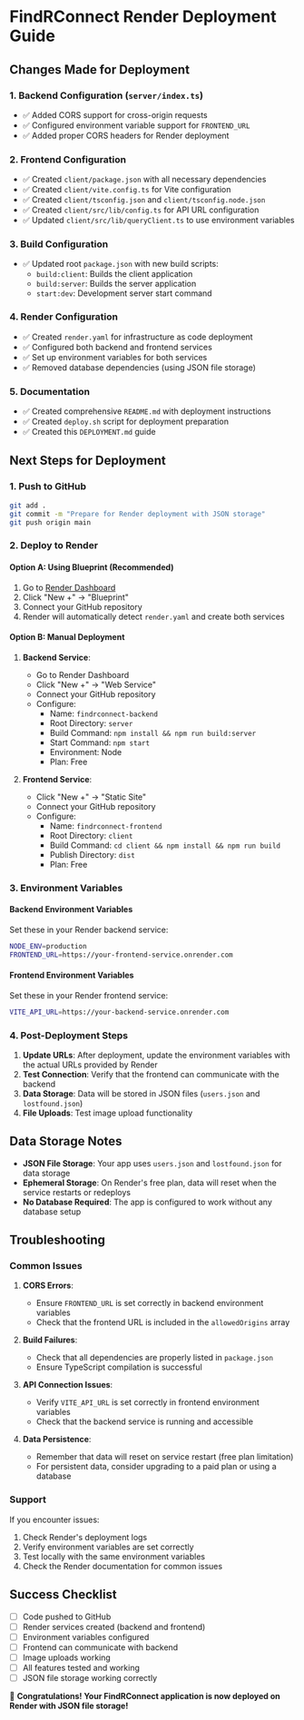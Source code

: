# FindRConnect Render Deployment Guide

## Changes Made for Deployment

### 1. Backend Configuration (`server/index.ts`)
- ✅ Added CORS support for cross-origin requests
- ✅ Configured environment variable support for `FRONTEND_URL`
- ✅ Added proper CORS headers for Render deployment

### 2. Frontend Configuration
- ✅ Created `client/package.json` with all necessary dependencies
- ✅ Created `client/vite.config.ts` for Vite configuration
- ✅ Created `client/tsconfig.json` and `client/tsconfig.node.json`
- ✅ Created `client/src/lib/config.ts` for API URL configuration
- ✅ Updated `client/src/lib/queryClient.ts` to use environment variables

### 3. Build Configuration
- ✅ Updated root `package.json` with new build scripts:
  - `build:client`: Builds the client application
  - `build:server`: Builds the server application
  - `start:dev`: Development server start command

### 4. Render Configuration
- ✅ Created `render.yaml` for infrastructure as code deployment
- ✅ Configured both backend and frontend services
- ✅ Set up environment variables for both services
- ✅ Removed database dependencies (using JSON file storage)

### 5. Documentation
- ✅ Created comprehensive `README.md` with deployment instructions
- ✅ Created `deploy.sh` script for deployment preparation
- ✅ Created this `DEPLOYMENT.md` guide

## Next Steps for Deployment

### 1. Push to GitHub
```bash
git add .
git commit -m "Prepare for Render deployment with JSON storage"
git push origin main
```

### 2. Deploy to Render

#### Option A: Using Blueprint (Recommended)
1. Go to [Render Dashboard](https://dashboard.render.com/)
2. Click "New +" → "Blueprint"
3. Connect your GitHub repository
4. Render will automatically detect `render.yaml` and create both services

#### Option B: Manual Deployment
1. **Backend Service**:
   - Go to Render Dashboard
   - Click "New +" → "Web Service"
   - Connect your GitHub repository
   - Configure:
     - Name: `findrconnect-backend`
     - Root Directory: `server`
     - Build Command: `npm install && npm run build:server`
     - Start Command: `npm start`
     - Environment: Node
     - Plan: Free

2. **Frontend Service**:
   - Click "New +" → "Static Site"
   - Connect your GitHub repository
   - Configure:
     - Name: `findrconnect-frontend`
     - Root Directory: `client`
     - Build Command: `cd client && npm install && npm run build`
     - Publish Directory: `dist`
     - Plan: Free

### 3. Environment Variables

#### Backend Environment Variables
Set these in your Render backend service:
```bash
NODE_ENV=production
FRONTEND_URL=https://your-frontend-service.onrender.com
```

#### Frontend Environment Variables
Set these in your Render frontend service:
```bash
VITE_API_URL=https://your-backend-service.onrender.com
```

### 4. Post-Deployment Steps

1. **Update URLs**: After deployment, update the environment variables with the actual URLs provided by Render
2. **Test Connection**: Verify that the frontend can communicate with the backend
3. **Data Storage**: Data will be stored in JSON files (`users.json` and `lostfound.json`)
4. **File Uploads**: Test image upload functionality

## Data Storage Notes

- **JSON File Storage**: Your app uses `users.json` and `lostfound.json` for data storage
- **Ephemeral Storage**: On Render's free plan, data will reset when the service restarts or redeploys
- **No Database Required**: The app is configured to work without any database setup

## Troubleshooting

### Common Issues

1. **CORS Errors**:
   - Ensure `FRONTEND_URL` is set correctly in backend environment variables
   - Check that the frontend URL is included in the `allowedOrigins` array

2. **Build Failures**:
   - Check that all dependencies are properly listed in `package.json`
   - Ensure TypeScript compilation is successful

3. **API Connection Issues**:
   - Verify `VITE_API_URL` is set correctly in frontend environment variables
   - Check that the backend service is running and accessible

4. **Data Persistence**:
   - Remember that data will reset on service restart (free plan limitation)
   - For persistent data, consider upgrading to a paid plan or using a database

### Support

If you encounter issues:
1. Check Render's deployment logs
2. Verify environment variables are set correctly
3. Test locally with the same environment variables
4. Check the Render documentation for common issues

## Success Checklist

- [ ] Code pushed to GitHub
- [ ] Render services created (backend and frontend)
- [ ] Environment variables configured
- [ ] Frontend can communicate with backend
- [ ] Image uploads working
- [ ] All features tested and working
- [ ] JSON file storage working correctly

🎉 **Congratulations! Your FindRConnect application is now deployed on Render with JSON file storage!**

